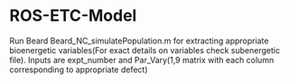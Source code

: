 # ROS-ETC-Model

Run Beard Beard_NC_simulatePopulation.m for extracting appropriate bioenergetic variables(For exact details on variables check subenergetic file).
Inputs are expt_number and Par_Vary(1,9 matrix with each column corresponding to appropriate defect)

